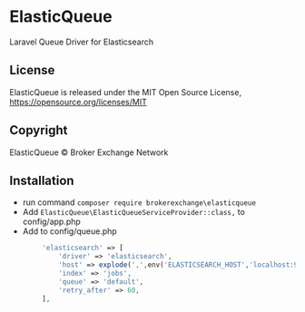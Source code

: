 # ElasticQueue
Laravel Queue Driver for Elasticsearch

## License
ElasticQueue is released under the MIT Open Source License, <https://opensource.org/licenses/MIT>

## Copyright
ElasticQueue &copy; Broker Exchange Network

## Installation
 * run command `composer require brokerexchange\elasticqueue`
 * Add `ElasticQueue\ElasticQueueServiceProvider::class,` to config/app.php
 * Add to config/queue.php 

```php
        'elasticsearch' => [
            'driver' => 'elasticsearch',
            'host' => explode(',',env('ELASTICSEARCH_HOST','localhost:9200')),
            'index' => 'jobs',
            'queue' => 'default',
            'retry_after' => 60,
        ],
```
